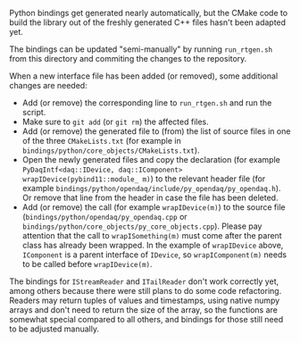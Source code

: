 Python bindings get generated nearly automatically, but the CMake code to build the library out of the freshly generated C++ files hasn't been adapted yet.

The bindings can be updated "semi-manually" by running `run_rtgen.sh` from this directory and commiting the changes to the repository.

When a new interface file has been added (or removed), some additional changes are needed:
* Add (or remove) the corresponding line to `run_rtgen.sh` and run the script.
* Make sure to `git add` (or `git rm`) the affected files.
* Add (or remove) the generated file to (from) the list of source files in one of the three `CMakeLists.txt` (for example in `bindings/python/core_objects/CMakeLists.txt`).
* Open the newly generated files and copy the declaration (for example `PyDaqIntf<daq::IDevice, daq::IComponent> wrapIDevice(pybind11::module_ m)`) to the relevant header file (for example `bindings/python/opendaq/include/py_opendaq/py_opendaq.h`). Or remove that line from the header in case the file has been deleted.
* Add (or remove) the call (for example `wrapIDevice(m)`) to the source file (`bindings/python/opendaq/py_opendaq.cpp` or `bindings/python/core_objects/py_core_objects.cpp`). Please pay attention that the call to `wrapISomething(m)` must come after the parent class has already been wrapped. In the example of `wrapIDevice` above, `IComponent` is a parent interface of `IDevice`, so `wrapIComponent(m)` needs to be called before `wrapIDevice(m)`.

The bindings for `IStreamReader` and `ITailReader` don't work correctly yet, among others because there were still plans to do some code refactoring. Readers may return tuples of values and timestamps, using native numpy arrays and don't need to return the size of the array, so the functions are somewhat special compared to all others, and bindings for those still need to be adjusted manually.
